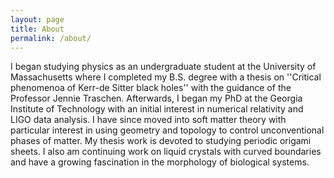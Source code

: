 ```yaml
---
layout: page
title: About
permalink: /about/
---
```


I began studying physics as an undergraduate student at the University of Massachusetts where I completed my B.S. degree with a thesis on ''Critical phenomenoa of Kerr-de Sitter black holes'' with the guidance of the Professor Jennie Traschen.
Afterwards, I began my PhD at the Georgia Institute of Technology with an initial interest in numerical relativity and LIGO data analysis.
I have since moved into soft matter theory with particular interest in using geometry and topology to control unconventional phases of matter.
My thesis work is devoted to studying periodic origami sheets.
I also am continuing work on liquid crystals with curved boundaries and have a growing fascination in the morphology of biological systems.
